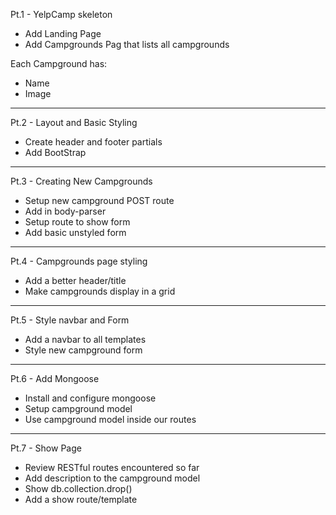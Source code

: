 Pt.1 - YelpCamp skeleton

* Add Landing Page
* Add Campgrounds Pag that lists all campgrounds

Each Campground has:
* Name
* Image

-------
Pt.2 - Layout and Basic Styling 

* Create header and footer partials
* Add BootStrap

-------
Pt.3 - Creating New Campgrounds

* Setup new campground POST route
* Add in body-parser
* Setup route to show form
* Add basic unstyled form

--------
Pt.4 - Campgrounds page styling

* Add a better header/title
* Make campgrounds display in a grid


--------
Pt.5 - Style navbar and Form

* Add a navbar to all templates
* Style new campground form

--------
Pt.6 - Add Mongoose

* Install and configure mongoose
* Setup campground model
* Use campground model inside our routes

--------
Pt.7 - Show Page
* Review RESTful routes encountered so far
* Add description to the campground model
* Show db.collection.drop()
* Add a show route/template